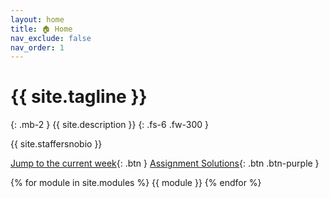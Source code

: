 ```yaml
---
layout: home
title: 🏠 Home
nav_exclude: false
nav_order: 1
---
```


# {{ site.tagline }}

{: .mb-2 }
{{ site.description }}
{: .fs-6 .fw-300 }

{{ site.staffersnobio }}

[Jump to the current week](#week-3-regression-and-linear-algebra-br-small-read-a-href-resources-notes-notes-chapter-2-pdf-page-7-note-2-pages-7-13-a-small){: .btn } [Assignment Solutions](https://edstem.org/us/courses/57667/discussion/4730099){: .btn .btn-purple }

<!-- Click the 🎥 button to view the recording of a lecture/discussion.<br>Click the 📝 button to view lecture notebooks after they've been filled in during lecture. -->
<!-- 
{: .green }
> **Welcome to DSC 40A! 👋 Make sure to read the [Syllabus](syllabus), that you can access [Gradescope](https://www.gradescope.com/courses/759109) and [Ed](https://edstem.org/us/join/tFGYBG), and to fill out the [Welcome Survey](https://docs.google.com/forms/d/e/1FAIpQLSftyR__u1hEA39AufRcOZVf5Xu49wDJFokH212XJGhum88wqA/viewform). See you in class!** -->

{% for module in site.modules %}
{{ module }}
{% endfor %}
